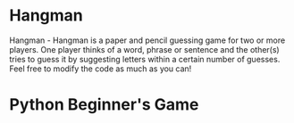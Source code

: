 # Hangman
Hangman - Hangman is a paper and pencil guessing game for two or more players. One player thinks of a word, phrase or sentence and the other(s) tries to guess it by suggesting letters within a certain number of guesses.
Feel free to modify the code as much as you can!
# Python Beginner's Game
